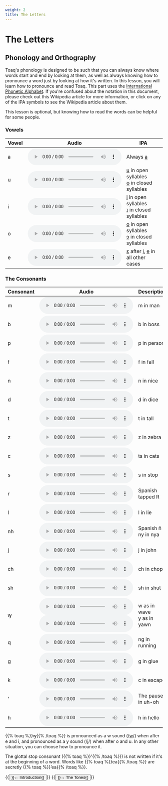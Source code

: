 ```yaml
---
weight: 2
title: The Letters
---
```


# The Letters

## Phonology and Orthography

Toaq's phonology is designed to be such that you can always know where words start and end by looking at them, as well as always knowing how to pronounce a word just by looking at how it's written. In this lesson, you will learn how to pronounce and read Toaq. This part uses the [International Phonetic Alphabet](https://en.wikipedia.org/wiki/International_Phonetic_Alphabet). If you're confused about the notation in this document, please check out this Wikipedia article for more information, or click on any of the IPA symbols to see the Wikipedia article about them. 

This lesson is optional, but knowing how to read the words can be helpful for some people.


### Vowels

| Vowel | Audio | IPA |
| ----- | ----- | ---- |
| a | <audio controls><source src="https://upload.wikimedia.org/wikipedia/commons/6/65/Open_front_unrounded_vowel.ogg" type="audio/wav"></audio> | Always [a] |
| u | <audio controls><source src="https://upload.wikimedia.org/wikipedia/commons/5/5d/Close_back_rounded_vowel.ogg" type="audio/wav"></audio> | [u] in open syllables<br>[ʊ] in closed syllables |
| i | <audio controls><source src="https://upload.wikimedia.org/wikipedia/commons/9/91/Close_front_unrounded_vowel.ogg" type="audio/wav"></audio> | [i] in open syllables<br>[ɪ] in closed syllables |
| o | <audio controls><source src="https://upload.wikimedia.org/wikipedia/commons/8/84/Close-mid_back_rounded_vowel.ogg" type="audio/wav"></audio> | [o] in open syllables<br>[ɔ] in closed syllables |
| e | <audio controls><source src="https://upload.wikimedia.org/wikipedia/commons/7/71/Open-mid_front_unrounded_vowel.ogg" type="audio/wav"></audio> | [ɛ] after [i], [e] in all other cases |

### The Consonants

| Consonant | Audio | Description | IPA |
| --------- | ----- | ----------- | ---- |
| m  | <audio controls><source src="https://upload.wikimedia.org/wikipedia/commons/a/a9/Bilabial_nasal.ogg" type="audio/wav"></audio> | m in man | [m] |
| b  | <audio controls><source src="https://upload.wikimedia.org/wikipedia/commons/2/2c/Voiced_bilabial_plosive.ogg" type="audio/wav"></audio> | b in boss | [b] |
| p  | <audio controls><source src="/audio/phonemes/miao_p.mp3" type="audio/wav"></audio> | p in person | [pʰ] |
| f  | <audio controls><source src="https://upload.wikimedia.org/wikipedia/commons/3/33/Voiceless_labiodental_fricative.ogg" type="audio/wav"></audio> | f in fall | [f] |
| n  | <audio controls><source src="https://upload.wikimedia.org/wikipedia/commons/2/29/Alveolar_nasal.ogg" type="audio/wav"></audio> | n in nice | [n] |
| d  | <audio controls><source src="https://upload.wikimedia.org/wikipedia/commons/0/01/Voiced_alveolar_plosive.ogg" type="audio/wav"></audio> | d in dice | [d] |
| t  | <audio controls><source src="/audio/phonemes/miao_t.mp3" type="audio/wav"></audio> | t in tall | [tʰ] |
| z  | <audio controls><source src="https://upload.wikimedia.org/wikipedia/commons/d/d8/Voiced_alveolar_sibilant_affricate.oga" type="audio/wav"></audio> | z in zebra | [d͡z] |
| c  | <audio controls><source src="/audio/phonemes/miao_c.mp3" type="audio/wav"></audio> | ts in cats | [t͡sʰ] |
| s  | <audio controls><source src="https://upload.wikimedia.org/wikipedia/commons/a/ac/Voiceless_alveolar_sibilant.ogg" type="audio/wav"></audio> | s in stop | [s] |
| r  | <audio controls><source src="https://upload.wikimedia.org/wikipedia/commons/a/a0/Alveolar_tap.ogg" type="audio/wav"></audio> | Spanish tapped R | [ɾ] |
| l  | <audio controls><source src="https://upload.wikimedia.org/wikipedia/commons/b/bc/Alveolar_lateral_approximant.ogg" type="audio/wav"></audio> | l in lie | [l] |
| nh | <audio controls><source src="https://upload.wikimedia.org/wikipedia/commons/4/46/Palatal_nasal.ogg" type="audio/wav"></audio> | Spanish ñ<br>ny in nya | [ɲ] |
| j | <audio controls><source src="https://upload.wikimedia.org/wikipedia/commons/c/c1/Voiced_alveolo-palatal_affricate.ogg" type="audio/wav"></audio> | j in john | [d͡ʑ] |
| ch | <audio controls><source src="/audio/phonemes/miao_ch.mp3" type="audio/wav"></audio> | ch in chop | [t͡ɕʰ] |
| sh | <audio controls><source src="https://upload.wikimedia.org/wikipedia/commons/0/0b/Voiceless_alveolo-palatal_sibilant.ogg" type="audio/wav"></audio> | sh in shut | [ɕ] |
| ꝡ | <audio controls><source src="https://upload.wikimedia.org/wikipedia/commons/f/f2/Voiced_labio-velar_approximant.ogg" type="audio/wav"></audio> <br> <audio controls><source src="https://upload.wikimedia.org/wikipedia/commons/e/e8/Palatal_approximant.ogg" type="audio/wav"></audio>  | w as in wave<br>y as in yawn | [w], [j] |
| q  | <audio controls><source src="https://upload.wikimedia.org/wikipedia/commons/3/39/Velar_nasal.ogg" type="audio/wav"></audio> | ng in running | [ŋ] 
| g  | <audio controls><source src="https://upload.wikimedia.org/wikipedia/commons/b/b4/Voiced_velar_plosive.ogg" type="audio/wav"></audio> | g in glue | [g] |
| k  | <audio controls><source src="/audio/phonemes/miao_k.mp3" type="audio/wav"></audio> | c in escape | [k] |
| '  | <audio controls><source src="https://upload.wikimedia.org/wikipedia/commons/4/4d/Glottal_stop.ogg" type="audio/wav"></audio>  | The pause in uh-oh | [ʔ] |
| h  | <audio controls><source src="https://upload.wikimedia.org/wikipedia/commons/d/da/Voiceless_glottal_fricative.ogg" type="audio/wav"></audio> | h in hello | [h] |

{{% toaq %}}ꝡ{{% /toaq %}} is pronounced as a w sound (/[w]/) when after e and i, and pronounced as a y sound (/[j]/) when after o and u. In any other situation, you can choose how to pronounce it.

The glottal stop consonant ({{% toaq %}}'{{% /toaq %}}) is not written if it's at the beginning of a word. Words like {{% toaq %}}ea{{% /toaq %}} are secretly {{% toaq %}}’ea{{% /toaq %}}.

{{<button relref="/docs/course">}}← Introduction{{</button>}}
{{<button relref="/docs/course">}}→ The Tones{{</button>}}

[m]: https://en.wikipedia.org/wiki/Voiced_bilabial_nasal
[n]: https://en.wikipedia.org/wiki/Voiced_alveolar_nasal
[ɲ]: https://en.wikipedia.org/wiki/Voiced_palatal_nasal
[ŋ]: https://en.wikipedia.org/wiki/Voiced_velar_nasal

[pʰ]: https://en.wikipedia.org/wiki/Voiceless_bilabial_plosive
[b]: https://en.wikipedia.org/wiki/Voiced_bilabial_plosive
[tʰ]: https://en.wikipedia.org/wiki/Voiceless_dental_and_alveolar_plosives
[d]: https://en.wikipedia.org/wiki/Voiced_dental_and_alveolar_plosives
[kʰ]: https://en.wikipedia.org/wiki/Voiceless_velar_plosive
[g]: https://en.wikipedia.org/wiki/Voiced_velar_plosive
[ʔ]: https://en.wikipedia.org/wiki/Voiced_velar_plosive

[t͡sʰ]: https://en.wikipedia.org/wiki/Voiceless_alveolar_affricate
[d͡z]: https://en.wikipedia.org/wiki/Voiced_alveolar_affricate
[t͡ɕʰ]: https://en.wikipedia.org/wiki/Voiceless_alveolo-palatal_affricate
[d͡ʑ]: https://en.wikipedia.org/wiki/Voiced_alveolo-palatal_affricate

[f]: https://en.wikipedia.org/wiki/Voiceless_labiodental_fricative
[s]: https://en.wikipedia.org/wiki/Voiceless_alveolar_fricative
[ɕ]: https://en.wikipedia.org/wiki/Voiceless_alveolo-palatal_fricative
[h]: https://en.wikipedia.org/wiki/Voiceless_glottal_fricative

[ɾ]: https://en.wikipedia.org/wiki/Voiced_dental_and_alveolar_taps_and_flaps
[l]: https://en.wikipedia.org/wiki/Voiced_alveolar_lateral_approximant
[w]: https://en.wikipedia.org/wiki/Voiced_labial%E2%80%93velar_approximant
[j]: https://en.wikipedia.org/wiki/Voiced_palatal_approximant

[a]: https://en.wikipedia.org/wiki/Open_front_unrounded_vowel
[ɛ]: https://en.wikipedia.org/wiki/Open-mid_front_unrounded_vowel 
[e]: https://en.wikipedia.org/wiki/Close-mid_front_unrounded_vowel
[i]: https://en.wikipedia.org/wiki/Close_front_unrounded_vowel
[u]: https://en.wikipedia.org/wiki/Close_back_rounded_vowel
[o]: https://en.wikipedia.org/wiki/Close-mid_back_rounded_vowel
[ʊ]: https://en.wikipedia.org/wiki/Near-close_near-back_rounded_vowel
[ɪ]: https://en.wikipedia.org/wiki/Near-close_near-front_unrounded_vowel
[ɔ]: https://en.wikipedia.org/wiki/Open-mid_back_rounded_vowel